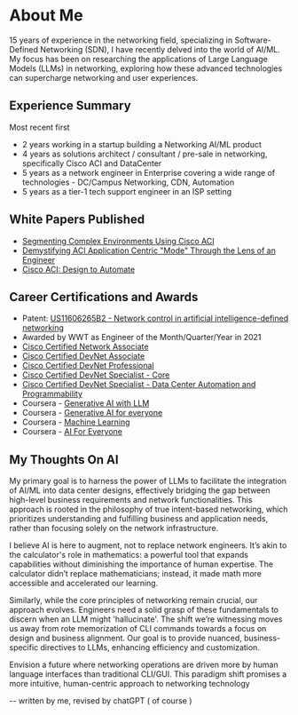 # About Me

15 years of experience in the networking field, specializing in Software-Defined Networking (SDN), I have recently delved into the world of AI/ML. My focus has been on researching the applications of Large Language Models (LLMs) in networking, exploring how these advanced technologies can supercharge networking and user experiences. 


## Experience Summary
Most recent first
* 2 years working in a startup building a Networking AI/ML product
* 4 years as solutions architect / consultant / pre-sale in networking, specifically Cisco ACI and DataCenter
* 5 years as a network engineer in Enterprise covering a wide range of technologies - DC/Campus Networking, CDN, Automation
* 5 years as a tier-1 tech support engineer in an ISP setting

## White Papers Published
* [Segmenting Complex Environments Using Cisco ACI](https://www.wwt.com/article/segmenting-complex-environments-using-cisco-aci)
* [Demystifying ACI Application Centric "Mode" Through the Lens of an Engineer](https://www.wwt.com/article/demystifying-aci-application-centric-mode-through-the-lens-of-an-engineer)
* [Cisco ACI: Design to Automate](https://www.wwt.com/article/cisco-aci-design-to-automate)

## Career Certifications and Awards

* Patent: [US11606265B2 - Network control in artificial intelligence-defined networking
](https://patents.google.com/patent/US11606265B2/en?oq=US-11606265-B2)
* Awarded by WWT as Engineer of the Month/Quarter/Year in 2021
* [Cisco Certified Network Associate](https://www.credly.com/badges/715f445c-1e76-4484-a1c0-87f32ba0af64/public_url)
* [Cisco Certified DevNet Associate](https://www.credly.com/badges/ff21ab32-05d3-4626-865f-1dbde97f54e6/public_url)
* [Cisco Certified DevNet Professional](https://www.credly.com/badges/c50060d3-3cdd-494a-b867-5276fc072746/public_url)
* [Cisco Certified DevNet Specialist - Core](https://www.credly.com/badges/3d7c3a09-c53e-4f16-8bb0-4efe4ae24d21/public_url)
* [Cisco Certified DevNet Specialist - Data Center Automation and Programmability](https://www.credly.com/badges/b848c469-8146-4f99-8769-dbcb17299a79/public_url)
* Coursera - [Generative AI with LLM](https://www.coursera.org/account/accomplishments/certificate/NCKHBVKWMXZS)
* Coursera - [Generative AI for everyone](https://www.coursera.org/account/accomplishments/certificate/TE35RS4A3HT2)
* Coursera - [Machine Learning](https://www.coursera.org/account/accomplishments/verify/VBPNU6BPFM2D)
* Coursera - [AI For Everyone](https://www.coursera.org/account/accomplishments/certificate/X76MXDRGJ569)

## My Thoughts On AI

My primary goal is to harness the power of LLMs to facilitate the integration of AI/ML into data center designs, effectively bridging the gap between high-level business requirements and network functionalities. This approach is rooted in the philosophy of true intent-based networking, which prioritizes understanding and fulfilling business and application needs, rather than focusing solely on the network infrastructure.

I believe AI is here to augment, not to replace network engineers. It’s akin to the calculator's role in mathematics: a powerful tool that expands capabilities without diminishing the importance of human expertise. The calculator didn’t replace mathematicians; instead, it made math more accessible and accelerated our learning.

Similarly, while the core principles of networking remain crucial, our approach evolves. Engineers need a solid grasp of these fundamentals to discern when an LLM might 'hallucinate'. The shift we’re witnessing moves us away from rote memorization of CLI commands towards a focus on design and business alignment. Our goal is to provide nuanced, business-specific directives to LLMs, enhancing efficiency and customization.

Envision a future where networking operations are driven more by human language interfaces than traditional CLI/GUI. This paradigm shift promises a more intuitive, human-centric approach to networking technology

-- written by me, revised by chatGPT ( of course )